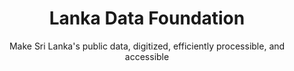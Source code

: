 ---
title: Lanka Data Foundation
subtitle: Make Sri Lanka's public data, digitized, efficiently processible, and accessible
layout: landing
# callouts: home_callouts
show_sidebar: true
hero_height: is-large
# sponsors: example_sponsors
tools: true
fixed_navbar: top
sort_tools: rating
# Slider Details
slide1_title: Lanka Data Foundation
slide1_subtitle: Lanka Data Foundation aims to make 100% of Sri Lanka's public data, digitized, efficiently processible, and accessible so Sri Lankans can make meaningful use of it.
slide1_image: /assets/img/slide2.jpeg
slide1_link: #
slide1_button: Find More
slide2_title: Lanka Data Foundation
slide2_subtitle: Bringing Data Together
slide2_image: /assets/img/slide3.jpeg
slide2_link: #
slide2_button: Find More
slide3_title: Lanka Data Foundation
slide3_subtitle: Bringing Data Together
slide3_image: /assets/img/slide4.jpeg
slide3_link: #
slide3_button: Find More
---